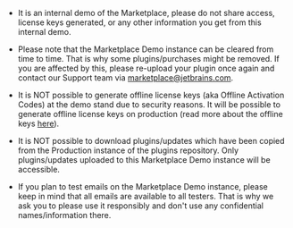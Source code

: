[//]: # (title: Marketplace Demo instance limitations)


* It is an internal demo of the Marketplace, please do not share access, license keys generated, or any other information you get from this internal demo.


* Please note that the Marketplace Demo instance can be cleared from time to time. That is why some plugins/purchases might be removed. If you are affected by this, please re-upload your plugin once again and contact our Support team via [marketplace@jetbrains.com](mailto:marketplace@jetbrains.com).


* It is <control>NOT</control> possible to generate offline license keys (aka Offline Activation Codes) at the demo stand due to security reasons. It will be possible to generate offline license keys on production (read more about the offline keys [here](https://sales.jetbrains.com/hc/en-gb/articles/207240825-How-do-I-manage-and-distribute-licenses-within-my-organization-)).


* It is <control>NOT</control> possible to download plugins/updates which have been copied from the Production instance of the plugins repository. Only plugins/updates uploaded to this Marketplace Demo instance will be accessible.


* If you plan to test emails on the Marketplace Demo instance, please keep in mind that all emails are available to all testers. That is why we ask you to please use it responsibly and don't use any confidential names/information there.




















